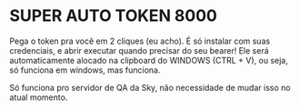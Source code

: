 # SUPER AUTO TOKEN 8000
Pega o token pra você em 2 cliques (eu acho).
É só instalar com suas credenciais, e abrir executar quando precisar do seu bearer!
Ele será automaticamente alocado na clipboard do WINDOWS (CTRL + V), ou seja, só funciona em windows, mas funciona.

Só funciona pro servidor de QA da Sky, não necessidade de mudar isso no atual momento.
